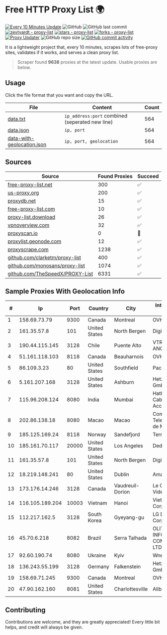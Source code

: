 
# Free HTTP Proxy List 🌍

[![Every 10 Minutes Update](https://github.com/mertguvencli/http-proxy-list/actions/workflows/main.yml/badge.svg?branch=main)](https://github.com/mertguvencli/http-proxy-list/actions/workflows/main.yml)
![GitHub](https://img.shields.io/github/license/mertguvencli/http-proxy-list)
![GitHub last commit](https://img.shields.io/github/last-commit/mertguvencli/http-proxy-list)
[![zevtyardt - proxy-list](https://img.shields.io/static/v1?label=zevtyardt&message=proxy-list&color=blue&logo=github)](https://github.com/zevtyardt/proxy-list "Go to GitHub repo")
[![stars - proxy-list](https://img.shields.io/github/stars/zevtyardt/proxy-list?style=social)](https://github.com/zevtyardt/proxy-list)
[![forks - proxy-list](https://img.shields.io/github/forks/zevtyardt/proxy-list?style=social)](https://github.com/zevtyardt/proxy-list)
[![Proxy Updater](https://github.com/zevtyardt/proxy-list/workflows/Proxy%20Updater/badge.svg)](https://github.com/zevtyardt/proxy-list/actions?query=workflow:"Proxy+Updater")
![GitHub repo size](https://img.shields.io/github/repo-size/zevtyardt/proxy-list)
[![GitHub commit activity](https://img.shields.io/github/commit-activity/m/zevtyardt/proxy-list?logo=commits)](https://github.com/zevtyardt/proxy-list/commits/main)

It is a lightweight project that, every 10 minutes, scrapes lots of free-proxy sites, validates if it works, and serves a clean proxy list.

> Scraper found **9638** proxies at the latest update. Usable proxies are below.

## Usage

Click the file format that you want and copy the URL.

|File|Content|Count|
|----|-------|-----|
|[data.txt](https://raw.githubusercontent.com/mertguvencli/http-proxy-list/main/proxy-list/data.txt)|`ip_address:port` combined (seperated new line)|564|
|[data.json](https://raw.githubusercontent.com/mertguvencli/http-proxy-list/main/proxy-list/data.json)|`ip, port`|564|
|[data-with-geolocation.json](https://raw.githubusercontent.com/mertguvencli/http-proxy-list/main/proxy-list/data-with-geolocation.json)|`ip, port, geolocation`|564|

## Sources

|Source|Found Proxies|Succeed|
|------|-------------|-------|
|[free-proxy-list.net](https://free-proxy-list.net)|300|✅|
|[us-proxy.org](https://www.us-proxy.org)|200|✅|
|[proxydb.net](http://proxydb.net)|15|✅|
|[free-proxy-list.com](https://free-proxy-list.com/?page=&port=&type%5B%5D=http&type%5B%5D=https&up_time=0&search=Search)|10|✅|
|[proxy-list.download](https://www.proxy-list.download/HTTP)|26|✅|
|[vpnoverview.com](https://vpnoverview.com/privacy/anonymous-browsing/free-proxy-servers)|32|✅|
|[proxyscan.io](https://www.proxyscan.io)|0|🚫|
|[proxylist.geonode.com](https://proxylist.geonode.com/api/proxy-list?limit=300&page=1&sort_by=lastChecked&sort_type=desc&protocols=http,https)|12|✅|
|[proxyscrape.com](https://api.proxyscrape.com/v2/?request=displayproxies&protocol=http&timeout=10000&country=all&ssl=all&anonymity=all)|1238|✅|
|[github.com/clarketm/proxy-list](https://raw.githubusercontent.com/clarketm/proxy-list/master/proxy-list-raw.txt)|400|✅|
|[github.com/monosans/proxy-list](https://raw.githubusercontent.com/monosans/proxy-list/main/proxies/http.txt)|1074|✅|
|[github.com/TheSpeedX/PROXY-List](https://raw.githubusercontent.com/TheSpeedX/PROXY-List/master/http.txt)|6331|✅|


## Sample Proxies With Geolocation Info

|#|Ip|Port|Country|City|Internet Service Provider|
|-|--|----|-------|----|-------------------------|
|1|158.69.73.79|9300|Canada|Montreal|OVH SAS|
|2|161.35.57.8|101|United States|North Bergen|DigitalOcean, LLC|
|3|190.44.115.145|3128|Chile|Puente Alto|VTR BANDA ANCHA S.A.|
|4|51.161.118.103|8118|Canada|Beauharnois|OVH SAS|
|5|86.109.3.23|80|United States|Southfield|Packet Host, Inc.|
|6|5.161.207.168|3128|United States|Ashburn|Hetzner Online GmbH|
|7|115.96.208.124|8080|India|Mumbai|Hathway IP over Cable Internet Access|
|8|202.86.138.18|8080|Macao|Macao|Companhia de Telecomunicacoes de Macau|
|9|185.125.169.24|8118|Norway|Sandefjord|TerraHost AS|
|10|185.161.70.117|20000|United States|Los Angeles|DediPath|
|11|161.35.57.8|101|United States|North Bergen|DigitalOcean, LLC|
|12|18.219.148.241|80|United States|Dublin|Amazon.com, Inc.|
|13|173.176.14.246|3128|Canada|Vaudreuil-Dorion|Le Groupe Videotron Ltee|
|14|116.105.189.204|10003|Vietnam|Hanoi|Viettel Corporation|
|15|112.217.162.5|3128|South Korea|Gyeyang-gu|LG DACOM Corporation|
|16|45.70.6.218|8082|Brazil|Serra Talhada|OLITECH INFORMÁTICA E COMUNICAÇÃO LTDA|
|17|92.60.190.74|8080|Ukraine|Kyiv|Wnet Ukraine LLC|
|18|136.243.55.199|3128|Germany|Falkenstein|Hetzner Online GmbH|
|19|158.69.71.245|9300|Canada|Montreal|OVH SAS|
|20|47.90.162.160|8081|United States|Charlottesville|Alibaba.com LLC|



## Contributing

Contributions are welcome, and they are greatly appreciated! Every
little bit helps, and credit will always be given.

